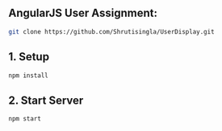 ## AngularJS User Assignment:

```bash
git clone https://github.com/Shrutisingla/UserDisplay.git
```

## 1. Setup
```bash
npm install
```

## 2. Start Server
```bash
npm start
```